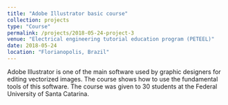 ```yaml
---
title: "Adobe Illustrator basic course"
collection: projects
type: "Course"
permalink: /projects/2018-05-24-project-3
venue: "Electrical engineering tutorial education program (PETEEL)"
date: 2018-05-24
location: "Florianopolis, Brazil"
---
```


Adobe Illustrator is one of the main software used by graphic designers for editing vectorized images. The course shows how to use the fundamental tools of this software. 
The course was given to 30 students at the Federal University of Santa Catarina.
